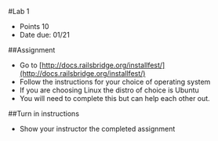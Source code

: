 #Lab 1
* Points 10
* Date due: 01/21

##Assignment
* Go to [http://docs.railsbridge.org/installfest/](http://docs.railsbridge.org/installfest/)
* Follow the instructions for your choice of operating system
* If you are choosing Linux the distro of choice is Ubuntu
* You will need to complete this but can help each other out.

##Turn in instructions
* Show your instructor the completed assignment
